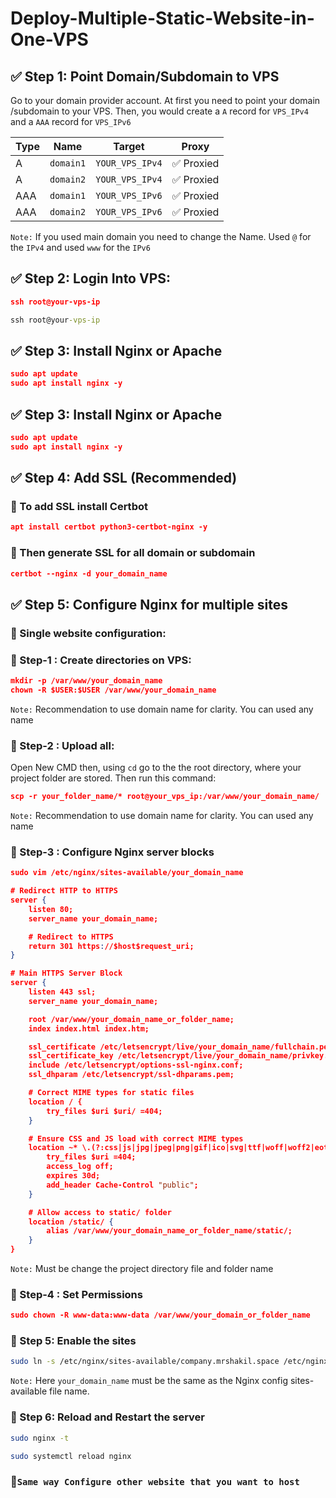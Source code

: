 # Deploy-Multiple-Static-Website-in-One-VPS

## ✅ Step 1: Point Domain/Subdomain to VPS
Go to your domain provider account. At first you need to point your domain /subdomain to your VPS. Then, you would create a `A` record for `VPS_IPv4` and a `AAA` record for `VPS_IPv6`

| Type | Name | Target | Proxy |
| --- | --- | --- | --- |
| A | `domain1` | `YOUR_VPS_IPv4` | ✅ Proxied |
| A | `domain2` | `YOUR_VPS_IPv4` | ✅ Proxied |
| AAA | `domain1` | `YOUR_VPS_IPv6` | ✅ Proxied |
| AAA | `domain2` | `YOUR_VPS_IPv6` | ✅ Proxied |

`Note:` If you used main domain you need to change the Name. Used `@` for the `IPv4` and used `www` for the `IPv6`

## ✅ Step 2: Login Into VPS:

```json
ssh root@your-vps-ip
```

```cmd
ssh root@your-vps-ip
```

## ✅ Step 3: Install Nginx or Apache

```json
sudo apt update
sudo apt install nginx -y
```

## ✅ Step 3: Install Nginx or Apache

```json
sudo apt update
sudo apt install nginx -y
```

## ✅ Step 4: Add SSL (Recommended)

### 🔹 To add SSL install Certbot

```json
apt install certbot python3-certbot-nginx -y
```

### 🔹 Then generate SSL for all domain or subdomain

```json
certbot --nginx -d your_domain_name
```

## ✅ Step 5: Configure Nginx for multiple sites

### 🔹 Single website configuration:

### 🔹 Step-1 : Create directories on VPS:

```json
mkdir -p /var/www/your_domain_name
chown -R $USER:$USER /var/www/your_domain_name
```

`Note:` Recommendation to use domain name for clarity. You can used any name

### 🔹 Step-2 : Upload all:

Open New CMD then, using `cd` go to the the root directory, where your project folder are stored. Then  run this command:

```json
scp -r your_folder_name/* root@your_vps_ip:/var/www/your_domain_name/
```

`Note:` Recommendation to use domain name for clarity. You can used any name

### 🔹 Step-3 : Configure Nginx server blocks

```json
sudo vim /etc/nginx/sites-available/your_domain_name
```

```json
# Redirect HTTP to HTTPS
server {
    listen 80;
    server_name your_domain_name;

    # Redirect to HTTPS
    return 301 https://$host$request_uri;
}

# Main HTTPS Server Block
server {
    listen 443 ssl;
    server_name your_domain_name;

    root /var/www/your_domain_name_or_folder_name;
    index index.html index.htm;

    ssl_certificate /etc/letsencrypt/live/your_domain_name/fullchain.pem;
    ssl_certificate_key /etc/letsencrypt/live/your_domain_name/privkey.pem;
    include /etc/letsencrypt/options-ssl-nginx.conf;
    ssl_dhparam /etc/letsencrypt/ssl-dhparams.pem;

    # Correct MIME types for static files
    location / {
        try_files $uri $uri/ =404;
    }

    # Ensure CSS and JS load with correct MIME types
    location ~* \.(?:css|js|jpg|jpeg|png|gif|ico|svg|ttf|woff|woff2|eot)$ {
        try_files $uri =404;
        access_log off;
        expires 30d;
        add_header Cache-Control "public";
    }

    # Allow access to static/ folder
    location /static/ {
        alias /var/www/your_domain_name_or_folder_name/static/;
    }
}
```

`Note:` Must be change the project directory file and folder name

### 🔹 Step-4 : Set Permissions

```json
sudo chown -R www-data:www-data /var/www/your_domain_or_folder_name
```

### 🔹 Step 5: Enable the sites

```bash
sudo ln -s /etc/nginx/sites-available/company.mrshakil.space /etc/nginx/sites-enabled/
```

`Note:` Here `your_domain_name` must be the same as the Nginx config sites-available file name.

### 🔹 Step 6: Reload and Restart the server

```bash
sudo nginx -t
```

```bash
sudo systemctl reload nginx
```

### 🔹`Same way Configure other website that you want to host`